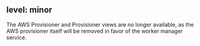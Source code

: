 level: minor
---
The AWS Provisioner and Provisioner views are no longer available, as the AWS provisioner itself will be removed in favor of the worker manager service.
